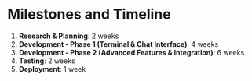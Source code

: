 # Milestones and Timeline

1. **Research & Planning**: 2 weeks
2. **Development - Phase 1 (Terminal & Chat Interface)**: 4 weeks
3. **Development - Phase 2 (Advanced Features & Integration)**: 6 weeks
4. **Testing**: 2 weeks
5. **Deployment**: 1 week
